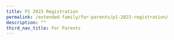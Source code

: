 ```yaml
---
title: P1 2023 Registration
permalink: /extended-family/for-parents/p1-2023-registration/
description: ""
third_nav_title: For Parents
---
```

